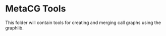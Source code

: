 # MetaCG Tools

This folder will contain tools for creating and merging call graphs using the graphlib.